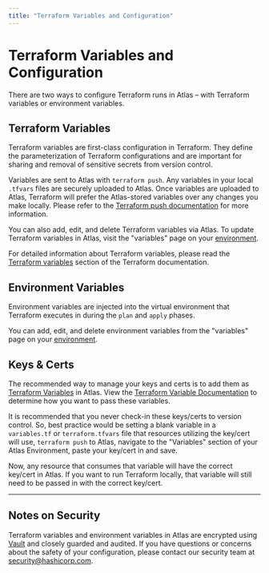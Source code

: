 ```yaml
---
title: "Terraform Variables and Configuration"
---
```


# Terraform Variables and Configuration

There are two ways to configure Terraform runs in Atlas – with
Terraform variables or environment variables.

## Terraform Variables

Terraform variables are first-class configuration in Terraform. They
define the parameterization of Terraform configurations and are important
for sharing and removal of sensitive secrets from version control.

Variables are sent to Atlas with `terraform push`. Any variables in your local
`.tfvars` files are securely uploaded to Atlas. Once variables are uploaded to
Atlas, Terraform will prefer the Atlas-stored variables over any changes you
make locally. Please refer to the
[Terraform push documentation](https://www.terraform.io/docs/commands/push.html)
for more information.

You can also add, edit, and delete Terraform variables via Atlas. To update
Terraform variables in Atlas, visit the "variables" page on your
[environment](/help/glossary#environment).

For detailed information about Terraform variables, please read the
[Terraform variables](https://terraform.io/docs/configuration/variables.html)
section of the Terraform documentation.

## Environment Variables

Environment variables are injected into the virtual environment that Terraform
executes in during the `plan` and `apply` phases.

You can add, edit, and delete environment variables from the "variables" page
on your [environment](/help/glossary#environment).

## Keys & Certs

The recommended way to manage your keys and certs is to add them as [Terraform Variables](#terraform-variables) in Atlas. View the [Terraform Variable Documentation](https://www.terraform.io/docs/configuration/variables.html) to determine how you want to pass these variables.

It is recommended that you never check-in these keys/certs to version control. So, best practice would be setting a blank variable in a `variables.tf` or `terraform.tfvars` file that resources utilizing the key/cert will use, `terraform push` to Atlas, navigate to the "Variables" section of your Atlas Environment, paste your key/cert in and save.

Now, any resource that consumes that variable will have the correct key/cert in Atlas. If you want to run Terraform locally, that variable will still need to be passed in with the correct key/cert.

- - -

## Notes on Security

Terraform variables and environment variables in Atlas are encrypted using
[Vault](https://vaultproject.io) and closely guarded and audited. If you have
questions or concerns about the safety of your configuration, please contact
our security team at [security@hashicorp.com](mailto:security@hashicorp.com).
